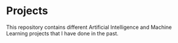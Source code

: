 # Projects

This repository contains different Artificial Intelligence and Machine Learning projects that I have done in the past.
